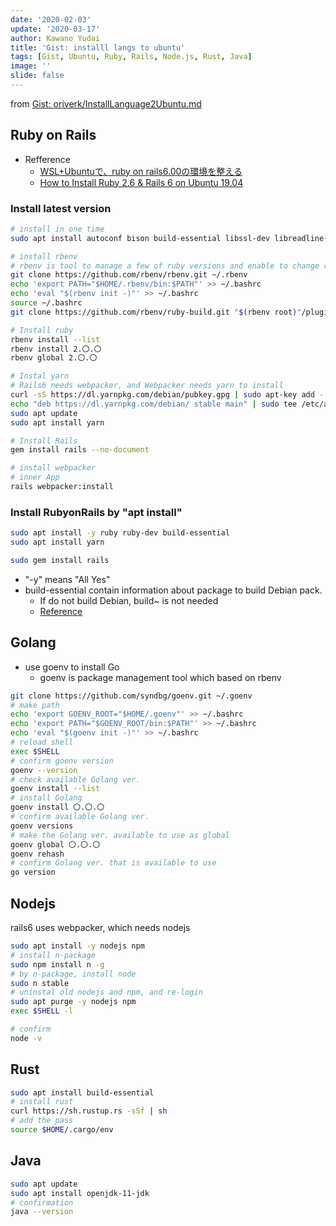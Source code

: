 ```yaml
---
date: '2020-02-03'
update: '2020-03-17'
author: Kawano Yudai
title: 'Gist: installl langs to ubuntu'
tags: [Gist, Ubuntu, Ruby, Rails, Node.js, Rust, Java]
image: ''
slide: false
---
```


from [Gist: oriverk/InstallLanguage2Ubuntu.md](https://gist.github.com/oriverk/5d0352c7ca673883d9326e5ce0fb2ae1)

## Ruby on Rails
- Refference
  - [WSL+Ubuntuで、ruby on rails6.00の環境を整える](https://qiita.com/BlindSoup/items/8ed98b5ba15d1d6c6a7c)
  - [How to Install Ruby 2.6 & Rails 6 on Ubuntu 19.04](https://www.techiediaries.com/install-ruby-and-ruby-on-rails-ubuntu/)

### Install latest version
```sh
# install in one time
sudo apt install autoconf bison build-essential libssl-dev libreadline-dev zlib1g-dev libncurses5-dev libffi-dev libgdbm-dev

# install rbenv
# rbenv is tool to manage a few of ruby versions and enable to change ruby ver. project by project.
git clone https://github.com/rbenv/rbenv.git ~/.rbenv
echo 'export PATH="$HOME/.rbenv/bin:$PATH"' >> ~/.bashrc
echo 'eval "$(rbenv init -)"' >> ~/.bashrc
source ~/.bashrc
git clone https://github.com/rbenv/ruby-build.git "$(rbenv root)"/plugins/ruby-build

# Install ruby
rbenv install --list
rbenv install 2.〇.〇
rbenv global 2.〇.〇

# Instal yarn
# Rails6 needs webpacker, and Webpacker needs yarn to install
curl -sS https://dl.yarnpkg.com/debian/pubkey.gpg | sudo apt-key add -
echo "deb https://dl.yarnpkg.com/debian/ stable main" | sudo tee /etc/apt/sources.list.d/yarn.list
sudo apt update
sudo apt install yarn

# Install Rails
gem install rails --no-document

# install webpacker
# inner App
rails webpacker:install
```

### Install RubyonRails by "apt install"
```sh
sudo apt install -y ruby ruby-dev build-essential
sudo apt install yarn

sudo gem install rails
```

- "-y" means "All Yes"
- build-essential contain information about package to build Debian pack.
  - If do not build Debian, build~ is not needed
  - [Reference](https://packages.debian.org/ja/sid/build-essential)

## Golang
- use goenv to install Go
  - goenv is package management tool which based on rbenv

```sh
git clone https://github.com/syndbg/goenv.git ~/.goenv
# make path
echo 'export GOENV_ROOT="$HOME/.goenv"' >> ~/.bashrc
echo 'export PATH="$GOENV_ROOT/bin:$PATH"' >> ~/.bashrc
echo 'eval "$(goenv init -)"' >> ~/.bashrc
# reload shell
exec $SHELL
# confirm goenv version
goenv --version
# check available Golang ver.
goenv install --list
# install Golang
goenv install 〇.〇.〇
# confirm available Golang ver.
goenv versions
# make the Golang ver. available to use as global
goenv global 〇.〇.〇
goenv rehash
# confirm Golang ver. that is available to use
go version
```
## Nodejs
rails6 uses webpacker, which needs nodejs

```sh
sudo apt install -y nodejs npm
# install n-package
sudo npm install n -g
# by n-package, install node
sudo n stable
# uninstal old nodejs and npm, and re-login
sudo apt purge -y nodejs npm
exec $SHELL -l

# confirm
node -v
```

## Rust

```sh
sudo apt install build-essential
# install rust
curl https://sh.rustup.rs -sSf | sh
# add the pass
source $HOME/.cargo/env
```

## Java
```sh
sudo apt update
sudo apt install openjdk-11-jdk
# confirmation
java --version
```